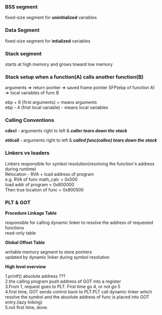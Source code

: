 ### BSS segment 
fixed-size segment for **uninitialized** variables 

### Data Segment 
fixed-size segment for **intialized** variables 

### Stack segment 
starts at high memory and grows toward low memory 

### Stack setup when a function(A) calls another function(B)
arguments => return pointer => saved frame pointer SFP(ebp of function A) => local variables of func B 

<p>ebp + 8 (first arguments)  + means arguments<br>
ebp - 4 (frist local variable)  - means local variables</p>

### Calling Conventions 
**cdecl** - arguments right to left & ***caller tears down the stack***

**stdcall** - arguments right to left & ***called func(callee) tears down the stack***

### Linkers vs loaders
<p>Linkers responsible for symbol resolution(resolving the function's address during runtime)<br>
Relocation - RVA + load address of program<br>
e.g. RVA of func math_calc = 0x500<br>
load addr of program = 0x800000<br>
Then true location of func = 0x800500</p>

### PLT & GOT 
**Procedure Linkage Table**
<p>responsible for calling dynamic linker to resolve the address of requested functions<br> 
read-only table</p>

**Global Offset Table**
<p>writable memory segment to store pointers<br>
updated by dynamic linker during symbol resolution </p>

**High level overview** 
<p>1.printf() absolute address ???<br> 
2.the calling program push address of GOT into a register <br>
3.From 1, request goes to PLT. First time go 4, or not go 5 <br>
4.first time, GOT sends control back to PLT.PLT call dynamic linker which resolve the symbol 
and the absolute address of func is placed into GOT entry.(lazy linking)<br> 
5.not first time, done. </p>













